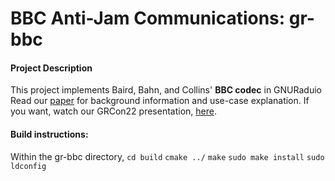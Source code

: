 # **BBC Anti-Jam Communications**: gr-bbc

#### Project Description
This project implements Baird, Bahn, and Collins' **BBC codec** in GNURaduio
Read our [paper](https://pubs.gnuradio.org/index.php/grcon/article/view/127) for background information and use-case explanation.
If you want, watch our GRCon22 presentation, [here](https://youtu.be/I3QmZwdsavE&t=7h38m45s).

#### Build instructions:
Within the gr-bbc directory, 
    `cd build`
    `cmake ../`
    `make`
    `sudo make install`
    `sudo ldconfig`
